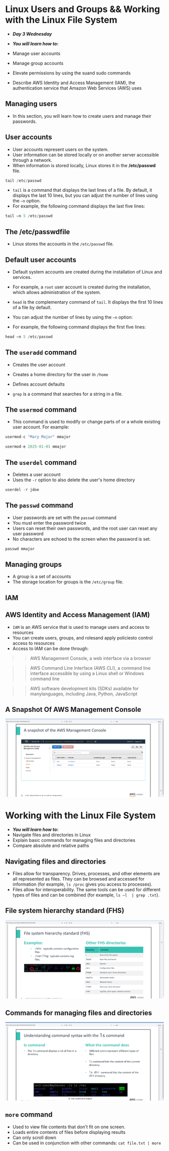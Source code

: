 # Linux Users and Groups && Working with the Linux File System
- ***Day 3 Wednesday***

- ***You will learn how to:***
- Manage user accounts
- Manage group accounts
- Elevate permissions by using the suand sudo commands
- Describe AWS Identity and Access Management (IAM), the authentication service that Amazon Web Services (AWS) uses

## Managing users
- In this section, you will learn how to create users and manage their passwords.

## User accounts
- User accounts represent users on the system.
- User information can be stored locally or on another server accessible through a network.
- When information is stored locally, Linux stores it in the **/etc/passwd** file.

```javascript
tail /etc/passwd
```

- `tail` is a command that displays the last lines of a file. By default, it displays the last 10 lines, but you can adjust the number of lines using the `–n` option.
- For example, the following command displays the last five lines:

```javascript
tail –n 5 /etc/passwd
```

## The /etc/passwdfile
- Linux stores the accounts in the `/etc/passwd` file.

## Default user accounts
- Default system accounts are created during the installation of Linux and services.
- For example, a `root` user account is created during the installation, which allows administration of the system.

- `head` is the complementary command of `tail`. It displays the first 10 lines of a file by default.
- You can adjust the number of lines by using the `–n` option:
- For example, the following command displays the first five lines: 

```javascript
head –n 5 /etc/passwd
```

## The `useradd` command
- Creates the user account
- Creates a home directory for the user in `/home`
- Defines account defaults

- `grep` is a command that searches for a string in a file.

## The `usermod` command
- This command is used to modify or change parts of or a whole existing user account. For example:

```javascript
usermod-c "Mary Major" mmajor
```

```javascript
usermod-e 2025-01-01 mmajor
```

## The `userdel` command
- Deletes a user account
- Uses the `-r` option to also delete the user's home directory

```javascript
userdel -r jdoe
```

## The `passwd` command
- User passwords are set with the `passwd` command
- You must enter the password twice
- Users can reset their own passwords, and the root user can reset any user password
- No characters are echoed to the screen when the password is set.

```javascript
passwd mmajor
```

## Managing groups
- A group is a set of accounts
- The storage location for groups is the `/etc/group` file.

## IAM
## AWS Identity and Access Management (IAM)
- `IAM` is an AWS service that is used to manage users and access to resources
- You can create users, groups, and rolesand apply policiesto control access to resources
- Access to IAM can be done through:

>> AWS Management Console, a web interface via a browser

>> AWS Command Line Interface (AWS CLI), a command line interface accessible by using a Linux shell or Windows command line

>> AWS software development kits (SDKs) available for manylanguages, including Java, Python, JavaScript

## A Snapshot Of AWS Management Console
![AWS Management Console](<Images/aws m console.png>)


# Working with the Linux File System
- ***You will learn how to:***
- Navigate files and directories in Linux
- Explain basic commands for managing files and directories
- Compare absolute and relative paths

## Navigating files and directories
- Files allow for transparency. Drives, processes, and other elements are all represented as files. They can be browsed and accessed for information (for example, `ls /proc` gives you access to processes).
- Files allow for interoperability. The same tools can be used for different types of files and can be combined (for example, `ls –l  | grep .txt`).

## File system hierarchy standard (FHS)
![alt text](Images/fs.png)

## Commands for managing files and directories
![alt text](Images/cs.png)

## `more` command
- Used to view file contents that don't fit on one screen.
- Loads entire contents of files before displaying results
- Can only scroll down
- Can be used in conjunction with other commands: `cat file.txt | more`
